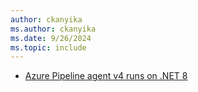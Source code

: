 ```yaml
---
author: ckanyika
ms.author: ckanyika
ms.date: 9/26/2024
ms.topic: include
---
```


- [Azure Pipeline agent v4 runs on .NET 8](#azure-pipeline-agent-v4-runs-on-net-8)
